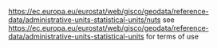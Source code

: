 https://ec.europa.eu/eurostat/web/gisco/geodata/reference-data/administrative-units-statistical-units/nuts
see https://ec.europa.eu/eurostat/web/gisco/geodata/reference-data/administrative-units-statistical-units for terms of use
